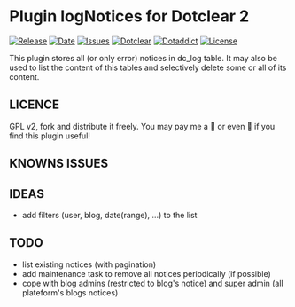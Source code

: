 # Plugin logNotices for Dotclear 2

[![Release](https://img.shields.io/github/v/release/franck-paul/logNotices)](https://github.com/franck-paul/logNotices/releases)
[![Date](https://img.shields.io/github/release-date/franck-paul/logNotices)](https://github.com/franck-paul/logNotices/releases)
[![Issues](https://img.shields.io/github/issues/franck-paul/logNotices)](https://github.com/franck-paul/logNotices/issues)
[![Dotclear](https://img.shields.io/badge/dotclear-v2.24-blue.svg)](https://fr.dotclear.org/download)
[![Dotaddict](https://img.shields.io/badge/dotaddict-official-green.svg)](https://plugins.dotaddict.org/dc2/details/logNotices)
[![License](https://img.shields.io/github/license/franck-paul/logNotices)](https://github.com/franck-paul/logNotices/blob/master/LICENSE)

This plugin stores all (or only error) notices in dc_log table. It may also be used to list the content of this tables and selectively delete some or all of its content.

## LICENCE

GPL v2, fork and distribute it freely. You may pay me a 🍺 or even 🍻 if you find this plugin useful!

## KNOWNS ISSUES

## IDEAS

- add filters (user, blog, date(range), …) to the list

## TODO

- list existing notices (with pagination)
- add maintenance task to remove all notices periodically (if possible)
- cope with blog admins (restricted to blog's notice) and super admin (all plateform's blogs notices)
